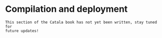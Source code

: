 # Compilation and deployment

~~~admonish danger title="Work in progress"
This section of the Catala book has not yet been written, stay tuned for
future updates!
~~~

